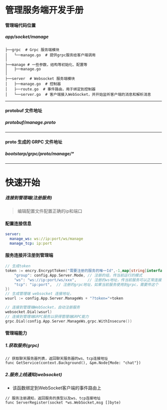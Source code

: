 # 管理服务端开发手册

#### 管理端代码位置
##### app/socket/manage

```text
├──grpc  # Grpc 服务端模块   			
│	└──manage.go  # 提供grpc服务给客户端调用
│
├──manage # 一些参数，结构等初始化、配置等 
│	├──manage.go      
│
├──server  # Websocket 服务端模块
│	├──manage.go  # 控制器
│	├──route.go  # 事件路由，用于绑定到控制器
│	└──server.go  # 客户端接入WebSocket，并开始监听客户端的消息和解析消息
```
---
#### protobuf 文件地址 
##### protobuf/manage.proto

---
#### proto 生成的 GRPC 文件地址
##### bootstarp/grpc/proto/manage/*

---
# 快速开始

##### 连接到管理端(注册服务)

> 编辑配置文件配置正确的ip和端口

#### 配置连接信息
```yaml
server:
  manage_ws: ws://ip:port/ws/manage
  manage_tcp: ip:port
```

#### 服务连接并注册到管理端
```go
// 生成token
token := encry.EncryptToken("需要注册的服务的唯一Id",-1,map[string]interface{}{
    "group": config.App.Server.Mode, // 注册的组，传当前运行的模式
    "ws": "ws://ip:port/ws/xxx",     // 注册的ws地址，传当前服务可以正常连接到的ws地址
    "tcp": "ip:port",  // 注册的grpc地址，如果当前服务使用到grpc，需要传这个
})
// 生成管理端 websocket 连接地址，
wsurl := config.App.Server.ManageWs + "?token="+token

// 连接到管理端WebSocket，自动注册服务
websocket.Dial(wsurl)
// 连接到管理端GRPC服务以获得管理端GRPC能力
grpc.Dial(config.App.Server.ManageWs,grpc.WithInsecure())

```

#### 管理端能力

##### 1.获取服务(grpc)
```
// 获取聊天服务器列表，返回聊天服务器的ws、tcp连接地址
func GetService(context.Background(), &pm.Node{Mode: "chat"})
```

##### 2.服务上线通知(websocket)
- 该函数绑定到WebSocket客户端的事件路由上
```
// 服务注册通知，返回服务的类型以及ws、tcp连接地址
func ServerRegister(socket *ws.WebSocket,msg []byte)
```